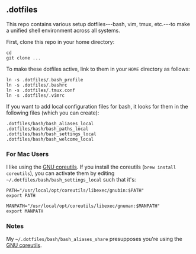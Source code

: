 ## .dotfiles 
This repo contains various setup dotfiles---bash, vim, tmux, etc.---to make a unified shell environment across all systems.


First, clone this repo in your home directory:
```
cd
git clone ...
```

To make these dotfiles active, link to them in your `HOME` directory as follows:
```
ln -s .dotfiles/.bash_profile
ln -s .dotfiles/.bashrc
ln -s .dotfiles/.tmux.conf
ln -s .dotfiles/.vimrc
```

If you want to add local configuration files for bash, it looks for them in the following files (which you can create):
```
.dotfiles/bash/bash_aliases_local
.dotfiles/bash/bash_paths_local
.dotfiles/bash/bash_settings_local
.dotfiles/bash/bash_welcome_local
```

### For Mac Users

I like using the [GNU coreutils](http://www.gnu.org/software/coreutils/coreutils.html).
If you install the coreutils (`brew install coreutils`), you can activate them by editing `~/.dotfiles/bash/bash_settings_local` such that it's:

```
PATH="/usr/local/opt/coreutils/libexec/gnubin:$PATH"
export PATH

MANPATH="/usr/local/opt/coreutils/libexec/gnuman:$MANPATH"
export MANPATH
```

### Notes

My `~/.dotfiles/bash/bash_aliases_share` presupposes you're using the [GNU coreutils](http://www.gnu.org/software/coreutils/coreutils.html).
